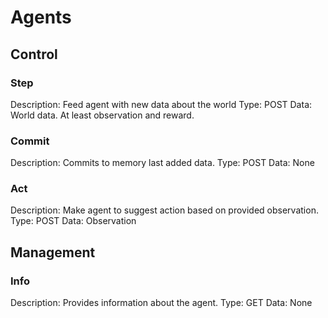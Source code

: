 # Agents

## Control

### Step
Description: Feed agent with new data about the world
Type: POST
Data: World data. At least observation and reward.

### Commit
Description: Commits to memory last added data.
Type: POST
Data: None

### Act
Description: Make agent to suggest action based on provided observation.
Type: POST
Data: Observation


## Management

### Info
Description: Provides information about the agent.
Type: GET
Data: None
